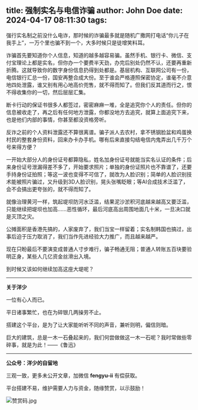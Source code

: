 title: 强制实名与电信诈骗
author: John Doe
date: 2024-04-17 08:11:30
tags:
---
强行实名制之前没什么电诈，<!--more-->那时候的诈骗最多就是随机广撒网打电话“你儿子在我手上”，一万个里也骗不到一个，大多时候只是徒增笑料耳。

诈骗首先要知道你个人信息，知道的越多越容易骗。虽然手机、银行卡、微信、支付宝理论上都是实名，但你办一个要费半天劲，办完后别处仍然不认，还要再重新折腾。这就导致你的数字身份信息扔得到处都是。基层机构、互联网公司有一份，电信银行汇总一份，国安再整合成大份。至于谁会严格遵照保密协定，谁毫不介意地四处泄露，谁又别有用心地高价兜售，就不得而知了。但我们反其道而行之，恨不得收集你的一切，然后层层汇集。

断卡行动的保证书很多人都签过，密密麻麻一堆，全是追究你个人的责任。但你的信息被收走了，再之后有任何地方泄露，你都没地方去追究，就算上面追究下来，也是他们内部的事情，你甚至都没资格旁听。

反诈之前的个人资料泄露还不算很离谱。骗子派人去农村，拿不锈钢脸盆和鸡蛋换村民的整套身份资料，回来办卡办手机。哪有后来直接勾结电信内鬼弄出几千万个号来得方便？

一开始大部分人的身份证号都算隐私，姓名加身份证号就能当实名认证的条件；后来身份证号泄漏得差不多了，开始要求照片；单独的身份证照片也不靠谱了，还要手持身份证拍照；等这一波也变得不可信了，就改为人脸识别；简单的人脸识别技术能被照片骗过，又升级到3D人脸识别，晃头张嘴眨眼；等AI合成技术泛滥了，会不会搞出更夸张的，就不得而知了。

就像治理黄河一样，筑起堤坝防河水泛滥，结果泥沙淤积河底越来越高又要泛滥，只能继续把堤坝也加高……恶性循环，最后河底高出周围地面几十米，一旦决口就是灭顶之灾。

公摊面积是香港先搞的，人家废弃了，我们当宝一样留着；实名制韩国也搞过，出事后迫于压力取消了，我们当作先进经验大力推广，而且越来越严。

现在只盼最后不要演变成普通人寸步难行，骗子畅通无阻；普通人转账五百块要验明正身，某些人几亿资金丝滑出入境。

到时候又该如何继续加高这座大堤呢？
- - -
**关于洋少**

一位有心人而已。

平日诸事繁忙，也在为碎银几两操劳不止。

搭建这个平台，是为了让大家能听听不同的声音，兼听则明，偏信则暗。

巨大的建筑，总是一木一石叠起来的，我们何尝做做这一木一石呢？我时常做些零碎事，就是为此！——《鲁迅》

---

**公众号：洋少的自留地** 

三观一致，更多未公开文章，加微信 **fengyu-ii** 有偿获取。

平台搭建不易，维护需要人力与资金，随缘赞赏，以示鼓励！

![赞赏码.jpg](/images/shang.jpg)